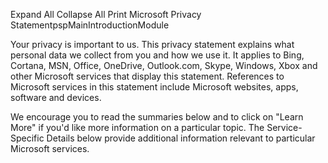 Expand All Collapse All Print Microsoft Privacy StatementpspMainIntroductionModule

Your privacy is important to us. This privacy statement explains what personal data we collect from you and how we use it. It applies to Bing, Cortana, MSN, Office, OneDrive, Outlook.com, Skype, Windows, Xbox and other Microsoft services that display this statement. References to Microsoft services in this statement include Microsoft websites, apps, software and devices.

We encourage you to read the summaries below and to click on "Learn More" if you'd like more information on a particular topic. The Service-Specific Details below provide additional information relevant to particular Microsoft services.